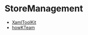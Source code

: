 # StoreManagement
- [XamlToolKit](https://github.com/MaterialDesignInXAML/MaterialDesignInXamlToolkit)
- [howKTeam](https://www.howkteam.vn/course/lap-trinh-phan-mem-quan-ly-kho-wpf-mvvm-42)
